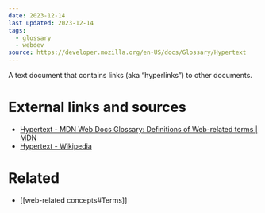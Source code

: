 ```yaml
---
date: 2023-12-14
last updated: 2023-12-14
tags:
  - glossary
  - webdev
source: https://developer.mozilla.org/en-US/docs/Glossary/Hypertext
---
```


A text document that contains links (aka “hyperlinks”) to other documents.

# External links and sources
- [Hypertext - MDN Web Docs Glossary: Definitions of Web-related terms | MDN](https://developer.mozilla.org/en-US/docs/Glossary/Hypertext)
- [Hypertext - Wikipedia](https://en.wikipedia.org/wiki/Hypertext)
# Related
- [[web-related concepts#Terms]]